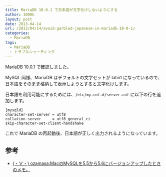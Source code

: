 ```yaml
---
title: MariaDB 10.0.1 で日本語が文字化けしないようにする
author: 1000k
layout: post
date: 2013-04-14
url: /2013/04/14/avoid-garbled-japanese-in-mariadb-10-0-1/
categories:
  - MariaDB
tags:
  - MariaDB
  - トラブルシューティング
---
```

MariaDB 10.0.1 で確認しました。

MySQL 同様、MariaDB はデフォルトの文字セットが latin1 になっているので、日本語をそのまま格納して表示しようとすると文字化けします。

日本語を利用可能にするためには、`/etc/my.cnf.d/server.cnf` に以下の行を追加します。

```
[mysqld]
character-set-server = utf8
collation-server     = utf8_general_ci
skip-character-set-client-handshake
```


これで MariaDB の再起動後、日本語が正しく出力されるようになっています。

## 参考

  * [(・∀・) ozamasa:MacのMySQLを5.5から5.6にバージョンアップしたときのメモ。](http://ozamasa.naganoblog.jp/e1194854.html)